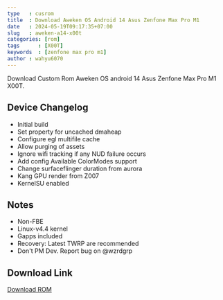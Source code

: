 ```yaml
---
type   : cusrom
title  : Download Aweken OS Android 14 Asus Zenfone Max Pro M1
date   : 2024-05-19T09:17:35+07:00
slug   : aweken-a14-x00t
categories: [rom]
tags      : [X00T]
keywords  : [zenfone max pro m1]
author : wahyu6070
---
```


Download Custom Rom Aweken OS android 14 Asus Zenfone Max Pro M1 X00T.


## Device Changelog
- Initial build
- Set property for uncached dmaheap
- Configure egl multifile cache
- Allow purging of assets
- Ignore wifi tracking if any NUD failure occurs
- Add config Available ColorModes support
- Change surfaceflinger duration from aurora
- Kang GPU render from Z007
- KernelSU enabled

## Notes
- Non-FBE
- Linux-v4.4 kernel
- Gapps included
- Recovery: Latest TWRP are recommended 
- Don't PM Dev. Report bug on @wzrdgrp


## Download Link
[Download ROM](https://devuploads.com/tq57573xur6q)

